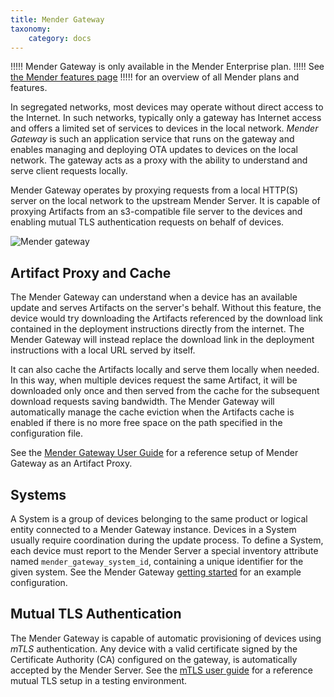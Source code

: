 ```yaml
---
title: Mender Gateway
taxonomy:
    category: docs
---
```


!!!!! Mender Gateway is only available in the Mender Enterprise plan.
!!!!! See [the Mender features page](https://mender.io/product/features?target=_blank)
!!!!! for an overview of all Mender plans and features.

In segregated networks, most devices may operate without direct access to the
Internet. In such networks, typically only a gateway has Internet access and
offers a limited set of services to devices in the local network. _Mender
Gateway_ is such an application service that runs on the gateway and enables
managing and deploying OTA updates to devices on the local network. The gateway
acts as a proxy with the ability to understand and serve client requests
locally.

Mender Gateway operates by proxying requests from a local HTTP(S) server on the
local network to the upstream Mender Server. It is capable of proxying Artifacts
from an s3-compatible file server to the devices and enabling mutual TLS
authentication requests on behalf of devices.

![Mender gateway](mender-gateway-schema.png)

## Artifact Proxy and Cache
The Mender Gateway can understand when a device has an available update
and serves Artifacts on the server's behalf. Without this feature, the device
would try downloading the Artifacts referenced by the download link contained
in the deployment instructions directly from the internet. The Mender Gateway
will instead replace the download link in the deployment instructions with a
local URL served by itself.

It can also cache the Artifacts locally and serve them locally when needed.
In this way, when multiple devices request the same Artifact, it will be
downloaded only once and then served from the cache for the subsequent
download requests saving bandwidth. The Mender Gateway will automatically
manage the cache eviction when the Artifacts cache is enabled if there is
no more free space on the path specified in the configuration file. 

See the [Mender Gateway User Guide](../../01.Get-started/06.Mender-Gateway/docs.md)
for a reference setup of Mender Gateway as an Artifact Proxy.

## Systems
A System is a group of devices belonging to the same product or logical entity
connected to a Mender Gateway instance. Devices in a System usually require
coordination during the update process. To define a System, each device must
report to the Mender Server a special inventory attribute named
`mender_gateway_system_id`, containing a unique identifier for the given
system. See the Mender Gateway [getting started](../../01.Get-started/06.Mender-Gateway/docs.md)
for an example configuration.

## Mutual TLS Authentication
The Mender Gateway is capable of automatic provisioning of devices using *mTLS*
authentication. Any device with a valid certificate signed by the Certificate
Authority (CA) configured on the gateway, is automatically accepted by the
Mender Server. See the [mTLS user guide](10.Mutual-TLS-authentication/docs.md) for a
reference mutual TLS setup in a testing environment.
